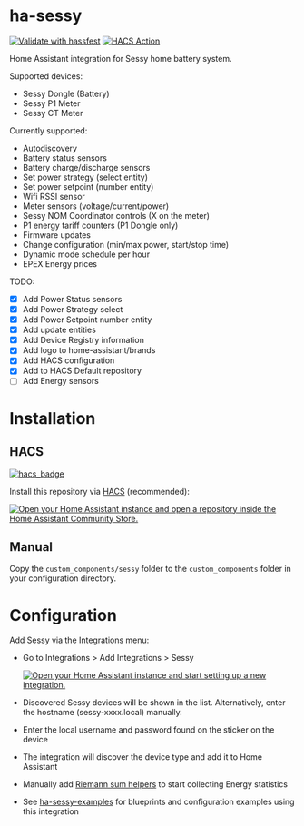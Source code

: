 # ha-sessy
[![Validate with hassfest](https://github.com/PimDoos/ha-sessy/actions/workflows/hassfest.yaml/badge.svg)](https://github.com/PimDoos/ha-sessy/actions/workflows/hassfest.yaml)
[![HACS Action](https://github.com/PimDoos/ha-sessy/actions/workflows/hacs.yaml/badge.svg)](https://github.com/PimDoos/ha-sessy/actions/workflows/hacs.yaml)

Home Assistant integration for Sessy home battery system.

Supported devices:
- Sessy Dongle (Battery)
- Sessy P1 Meter
- Sessy CT Meter

Currently supported:
- Autodiscovery
- Battery status sensors
- Battery charge/discharge sensors
- Set power strategy (select entity)
- Set power setpoint (number entity)
- Wifi RSSI sensor
- Meter sensors (voltage/current/power)
- Sessy NOM Coordinator controls (X on the meter)
- P1 energy tariff counters (P1 Dongle only)
- Firmware updates
- Change configuration (min/max power, start/stop time)
- Dynamic mode schedule per hour
- EPEX Energy prices

TODO:
- [X] Add Power Status sensors
- [X] Add Power Strategy select
- [X] Add Power Setpoint number entity
- [X] Add update entities
- [X] Add Device Registry information
- [X] Add logo to home-assistant/brands
- [X] Add HACS configuration
- [X] Add to HACS Default repository
- [ ] Add Energy sensors

Installation
============

HACS
----
[![hacs_badge](https://img.shields.io/badge/HACS-Default-41BDF5.svg)](https://github.com/hacs/integration)

Install this repository via [HACS](https://hacs.xyz/) (recommended):

[![Open your Home Assistant instance and open a repository inside the Home Assistant Community Store.](https://my.home-assistant.io/badges/hacs_repository.svg)](https://my.home-assistant.io/redirect/hacs_repository/?owner=PimDoos&category=integration&repository=ha-sessy)

Manual
------
Copy the `custom_components/sessy` folder to the `custom_components` folder in your configuration directory.

Configuration
=============
Add Sessy via the Integrations menu: 

- Go to Integrations > Add Integrations > Sessy

  [![Open your Home Assistant instance and start setting up a new integration.](https://my.home-assistant.io/badges/config_flow_start.svg)](https://my.home-assistant.io/redirect/config_flow_start/?domain=sessy)

- Discovered Sessy devices will be shown in the list. Alternatively, enter the hostname (sessy-xxxx.local) manually.

- Enter the local username and password found on the sticker on the device

- The integration will discover the device type and add it to Home Assistant

- Manually add  [Riemann sum helpers](https://github.com/PimDoos/ha-sessy/issues/8#issuecomment-1476742866) to start collecting Energy statistics

- See [ha-sessy-examples](https://github.com/PimDoos/ha-sessy-examples/tree/main) for blueprints and configuration examples using this integration
